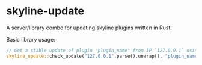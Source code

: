 # skyline-update

A server/library combo for updating skyline plugins written in Rust.

Basic library usage:

```rust
// Get a stable update of plugin "plugin_name" from IP `127.0.0.1` using the version in `Cargo.toml` to display the version of the current plugin
skyline_update::check_update("127.0.0.1".parse().unwrap(), "plugin_name", env!("CARGO_PKG_VERSION"), false);
```
